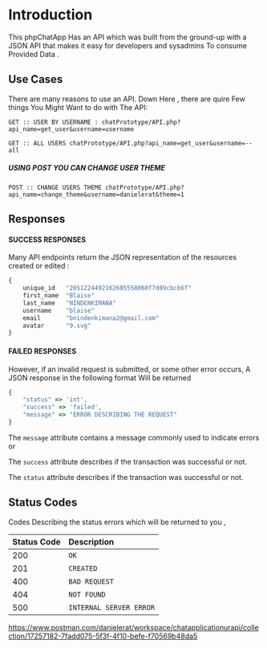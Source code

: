 # Introduction

This phpChatApp Has an API which was built from the ground-up with a JSON API that makes it easy for developers and sysadmins To consume Provided Data .


## Use Cases

There are many reasons to use an API. 
Down Here , there are quire Few things You Might Want to do with The API:

```http
GET :: USER BY USERNAME : chatPrototype/API.php?api_name=get_user&username=username
```

```http
GET :: ALL USERS chatPrototype/API.php?api_name=get_user&username=--all
```

##### USING POST YOU CAN CHANGE USER THEME
```http
POST :: CHANGE USERS THEME chatPrototype/API.php?api_name=change_theme&username=danielerat&theme=1
```





## Responses

#### SUCCESS RESPONSES
Many API endpoints return the JSON representation of the resources created or edited : 

```javascript
{
    unique_id	"2051224492162685558060f7d89cbcb6f"
    first_name	"Blaise"
    last_name	"NINDENKIMANA"
    username	"blaise"
    email	    "bnindenkimana2@gmail.com"
    avatar	    "9.svg"
}
```

#### FAILED RESPONSES
However, if an invalid request is submitted, or some other error occurs, A JSON response in the following format Will be returned

```javascript
{
    "status" => 'int',
    "success" => 'failed',
    "message" => "ERROR DESCRIBING THE REQUEST"
}
```


The `message` attribute contains a message commonly used to indicate errors or

The `success` attribute describes if the transaction was successful or not.

The `status` attribute describes if the transaction was successful or not.



## Status Codes

 Codes Describing the status errors which will be returned to you , 

| Status Code | Description |
| :--- | :--- |
| 200 | `OK` |
| 201 | `CREATED` |
| 400 | `BAD REQUEST` |
| 404 | `NOT FOUND` |
| 500 | `INTERNAL SERVER ERROR` |

https://www.postman.com/danielerat/workspace/chatapplicationurapi/collection/17257182-7fadd075-5f3f-4f10-befe-f70569b48da5

